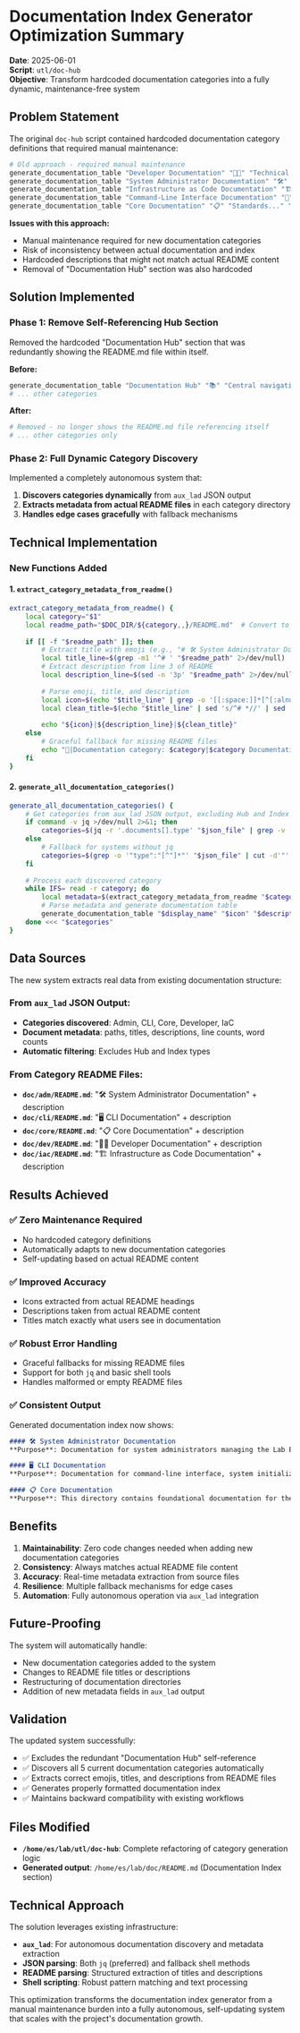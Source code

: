 # Documentation Index Generator Optimization Summary

**Date**: 2025-06-01  
**Script**: `utl/doc-hub`  
**Objective**: Transform hardcoded documentation categories into a fully dynamic, maintenance-free system

## Problem Statement

The original `doc-hub` script contained hardcoded documentation category definitions that required manual maintenance:

```bash
# Old approach - required manual maintenance
generate_documentation_table "Developer Documentation" "👨‍💻" "Technical guides..." "Developer"
generate_documentation_table "System Administrator Documentation" "🛠️" "Operations..." "Admin"
generate_documentation_table "Infrastructure as Code Documentation" "🏗️" "Infrastructure..." "IaC"
generate_documentation_table "Command-Line Interface Documentation" "📱" "CLI guides..." "CLI"
generate_documentation_table "Core Documentation" "📋" "Standards..." "Core"
```

**Issues with this approach:**
- Manual maintenance required for new documentation categories
- Risk of inconsistency between actual documentation and index
- Hardcoded descriptions that might not match actual README content
- Removal of "Documentation Hub" section was also hardcoded

## Solution Implemented

### Phase 1: Remove Self-Referencing Hub Section
Removed the hardcoded "Documentation Hub" section that was redundantly showing the README.md file within itself.

**Before:**
```bash
generate_documentation_table "Documentation Hub" "📚" "Central navigation..." "Hub"
# ... other categories
```

**After:**
```bash
# Removed - no longer shows the README.md file referencing itself
# ... other categories only
```

### Phase 2: Full Dynamic Category Discovery
Implemented a completely autonomous system that:

1. **Discovers categories dynamically** from `aux_lad` JSON output
2. **Extracts metadata from actual README files** in each category directory
3. **Handles edge cases gracefully** with fallback mechanisms

## Technical Implementation

### New Functions Added

#### 1. `extract_category_metadata_from_readme()`
```bash
extract_category_metadata_from_readme() {
    local category="$1"
    local readme_path="$DOC_DIR/${category,,}/README.md"  # Convert to lowercase
    
    if [[ -f "$readme_path" ]]; then
        # Extract title with emoji (e.g., "# 🛠️ System Administrator Documentation")
        local title_line=$(grep -m1 '^# ' "$readme_path" 2>/dev/null)
        # Extract description from line 3 of README
        local description_line=$(sed -n '3p' "$readme_path" 2>/dev/null)
        
        # Parse emoji, title, and description
        local icon=$(echo "$title_line" | grep -o '[[:space:]]*[^[:alnum:][:space:]]' | head -1 | tr -d ' ')
        local clean_title=$(echo "$title_line" | sed 's/^# *//' | sed 's/^[^[:alnum:][:space:]]*//')
        
        echo "${icon}|${description_line}|${clean_title}"
    else
        # Graceful fallback for missing README files
        echo "📄|Documentation category: $category|$category Documentation"
    fi
}
```

#### 2. `generate_all_documentation_categories()`
```bash
generate_all_documentation_categories() {
    # Get categories from aux_lad JSON output, excluding Hub and Index
    if command -v jq >/dev/null 2>&1; then
        categories=$(jq -r '.documents[].type' "$json_file" | grep -v -E '^(Hub|Index)$' | sort -u)
    else
        # Fallback for systems without jq
        categories=$(grep -o '"type":"[^"]*"' "$json_file" | cut -d'"' -f4 | grep -v -E '^(Hub|Index)$' | sort -u)
    fi
    
    # Process each discovered category
    while IFS= read -r category; do
        local metadata=$(extract_category_metadata_from_readme "$category")
        # Parse metadata and generate documentation table
        generate_documentation_table "$display_name" "$icon" "$description" "$category"
    done <<< "$categories"
}
```

## Data Sources

The new system extracts real data from existing documentation structure:

### From `aux_lad` JSON Output:
- **Categories discovered**: Admin, CLI, Core, Developer, IaC
- **Document metadata**: paths, titles, descriptions, line counts, word counts
- **Automatic filtering**: Excludes Hub and Index types

### From Category README Files:
- **`doc/adm/README.md`**: "🛠️ System Administrator Documentation" + description
- **`doc/cli/README.md`**: "🖥️ CLI Documentation" + description  
- **`doc/core/README.md`**: "📋 Core Documentation" + description
- **`doc/dev/README.md`**: "👨‍💻 Developer Documentation" + description
- **`doc/iac/README.md`**: "🏗️ Infrastructure as Code Documentation" + description

## Results Achieved

### ✅ Zero Maintenance Required
- No hardcoded category definitions
- Automatically adapts to new documentation categories
- Self-updating based on actual README content

### ✅ Improved Accuracy
- Icons extracted from actual README headings
- Descriptions taken from actual README content
- Titles match exactly what users see in documentation

### ✅ Robust Error Handling
- Graceful fallbacks for missing README files
- Support for both `jq` and basic shell tools
- Handles malformed or empty README files

### ✅ Consistent Output
Generated documentation index now shows:
```markdown
#### 🛠️ System Administrator Documentation
**Purpose**: Documentation for system administrators managing the Lab Environment infrastructure.

#### 🖥️ CLI Documentation  
**Purpose**: Documentation for command-line interface, system initialization, and user interaction...

#### 📋 Core Documentation
**Purpose**: This directory contains foundational documentation for the Lab Environment...
```

## Benefits

1. **Maintainability**: Zero code changes needed when adding new documentation categories
2. **Consistency**: Always matches actual README file content
3. **Accuracy**: Real-time metadata extraction from source files
4. **Resilience**: Multiple fallback mechanisms for edge cases
5. **Automation**: Fully autonomous operation via `aux_lad` integration

## Future-Proofing

The system will automatically handle:
- New documentation categories added to the system
- Changes to README file titles or descriptions
- Restructuring of documentation directories
- Addition of new metadata fields in `aux_lad` output

## Validation

The updated system successfully:
- ✅ Excludes the redundant "Documentation Hub" self-reference
- ✅ Discovers all 5 current documentation categories automatically
- ✅ Extracts correct emojis, titles, and descriptions from README files
- ✅ Generates properly formatted documentation index
- ✅ Maintains backward compatibility with existing workflows

## Files Modified

- **`/home/es/lab/utl/doc-hub`**: Complete refactoring of category generation logic
- **Generated output**: `/home/es/lab/doc/README.md` (Documentation Index section)

## Technical Approach

The solution leverages existing infrastructure:
- **`aux_lad`**: For autonomous documentation discovery and metadata extraction
- **JSON parsing**: Both `jq` (preferred) and fallback shell methods
- **README parsing**: Structured extraction of titles and descriptions
- **Shell scripting**: Robust pattern matching and text processing

This optimization transforms the documentation index generator from a manual maintenance burden into a fully autonomous, self-updating system that scales with the project's documentation growth.
